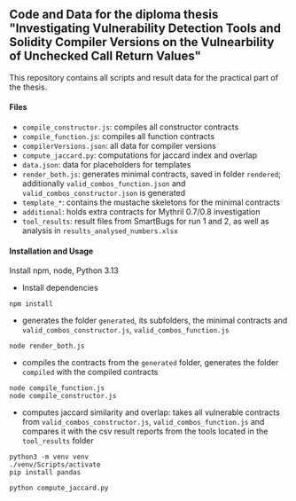 
## Code and Data for the diploma thesis "Investigating Vulnerability Detection Tools and Solidity Compiler Versions on the Vulnearbility of Unchecked Call Return Values"

This repository contains all scripts and result data for the practical part of the thesis.

#### Files
- ``compile_constructor.js``: compiles all constructor contracts
- ``compile_function.js``: compiles all function contracts
- ``compilerVersions.json``: all data for compiler versions
- ``compute_jaccard.py``: computations for jaccard index and overlap
- ``data.json``: data for placeholders for templates
- ``render_both.js``: generates minimal contracts, saved in folder ``rendered``; additionally ``valid_combos_function.json`` and ``valid_combos_constructor.json`` is generated
-  ``template_*``: contains the mustache skeletons for the minimal contracts
- ``additional``: holds extra contracts for Mythril 0.7/0.8 investigation
- ``tool_results``: result files from SmartBugs for run 1 and 2, as well as analysis in ``results_analysed_numbers.xlsx``

#### Installation and Usage
Install npm, node, Python 3.13

* Install dependencies
```console
npm install
```

* generates the folder ``generated``, its subfolders, the minimal contracts and ``valid_combos_constructor.js``, ``valid_combos_function.js``
```console
node render_both.js
```

* compiles the contracts from the ``generated`` folder, generates the folder ``compiled`` with the compiled contracts
```console
node compile_function.js
node compile_constructor.js
```

* computes jaccard similarity and overlap: takes all vulnerable contracts from ``valid_combos_constructor.js``, ``valid_combos_function.js`` and compares it with the csv result reports from the tools located in the ``tool_results`` folder

```console
python3 -m venv venv
./venv/Scripts/activate
pip install pandas

python compute_jaccard.py
```
